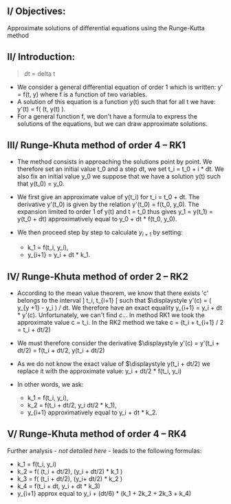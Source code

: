 ## I/ Objectives:
Approximate solutions of differential equations using the Runge-Kutta method

## II/ Introduction:

> dt = delta t

  - We consider a general differential equation of order 1 which is written: y' = f(t, y) where f is a function of two variables.
  - A solution of this equation is a function y(t) such that for all t we have:  y'(t) = f( (t, y(t) ).
  - For a general function f, we don't have a formula to express the solutions of the equations, but we can draw approximate solutions.

## III/ Runge-Khuta method of order 4 – RK1

  - The method consists in approaching the solutions point by point.
    We therefore set an initial value t_0 and a step dt, we set t_i = t_0 + i \* dt.
    We also fix an initial value y_0 we suppose that we have a solution y(t) such that y(t_0) = y_0.

  - We first give an approximate value of y(t_i) for t_i = t_0 + dt.
    The derivative y'(t_0) is given by the relation y'(t_0) = f(t_0, y_0).
    The expansion limited to order 1 of y(t) and t = t_0 thus gives y_1 = y(t_1) = y(t_0 + dt) approximatively equal to y_0 + dt \* f(t_0, y_0).

  - We then proceed step by step to calculate $y_{i+1}$ by setting:
    - k_1 = f(t_i, y_i),
    - y_{i+1} = y_i + dt \* k_1.

## IV/ Runge-Khuta method of order 2 – RK2

- According to the mean value theorem, we know that there exists  'c' belongs to the interval \] t_i, t_{i+1} \[ such that $\displaystyle y'(c) = ( y_{y +1} - y_i ) / dt.
  We therefore have an exact equality y_{i+1} = y_i + dt \* y'(c). Unfortunately, we can't find $c$...
  In method RK1 we took the approximate value c = t_i.
  In the RK2 method we take c = (t_i + t_{i+1} / 2 = t_i + dt/2)

- We must therefore consider the derivative $\displaystyle y'(c) = y'(t_i + dt/2) = f(t_i + dt/2, y(t_i + dt/2)

- As we do not know the exact value of $\displaystyle y(t_i + dt/2) we replace it with the approximate value: y_i + dt/2 \* f(t_i, y_i)

- In other words, we ask:

    - k_1 = f(t_i, y_i),
    - k_2 = f(t_i + dt/2, y_i dt/2 \* k_1),
    - y_{i+1} approximatively equal to y_i + dt \* k_2.

## V/ Runge-Khuta method of order 4 – RK4

Further analysis - *not detailed here* - leads to the following formulas:

  - k_1 = f(t_i, y_i)
  - k_2 = f( (t_i + dt/2), (y_i + dt/2) \* k_1 )
  - k_3 = f( (t_i + dt/2), (y_i+ dt/2) \* k_2 )
  - k_4 = f(t_i + dt, y_i + dt \* k_3)
  - y_{i+1} approx equal to y_i + (dt/6) \* (k_1 + 2k_2 + 2k_3 + k_4)
